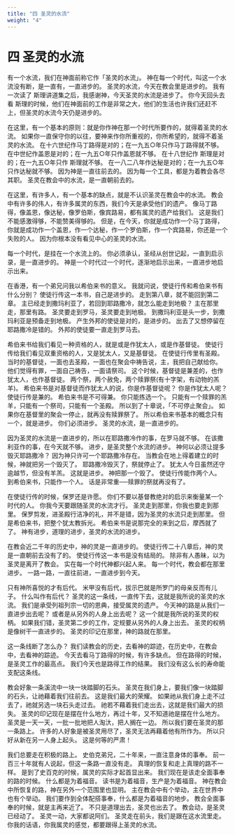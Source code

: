 ```yaml
---
title: "四 圣灵的水流"
weight: "4"
---
```


# 四 圣灵的水流


有一个水流，我们在神面前称它作「圣灵的水流」。
神在每一个时代，叫这一个水流没有断，是一直有，一直进步的。
圣灵的水流，今天在教会里是进步的。
我有一次读了 斯理讲道集之后，我感谢神，今天圣灵的水流是进步了。
你今天回头去看 斯理的时候，他们在神面前的工作是非常之大，他们的生活也许我们还赶不上，但圣灵的水流今天仍是进步的。

在这里，有一个基本的原则：就是你作神在那一个时代所要作的，就得着圣灵的水流。
如果你一直保守你的以往，要神来作你所重视的，你所希望的，就得不着圣灵的水流。
在十六世纪作马丁路得是对的；在一九五○年只作马丁路得就不够。
在中世纪作盖恩是对的；在一九五○年只作盖恩就不够。
在十八世纪作 斯理是对的；在一九五○年只作 斯理就不够。
在一八二八年作达秘是对的；在一九五○年只作达秘就不够。
因为神是一直往前去的。
因为每一个工具，都是为着教会各尽其职。
圣灵在教会中的水流，是一直朝前去的。

在这里，有许多人，有一个基本的缺点，就是不认识圣灵在教会中的水流。
教会中有许多的伟人，有许多属灵的东西，我们今天是承受他们的遗产。
像马丁路得，像盖恩，像达秘，像罗伯斯，像宾路易，都有属灵的遗产给我们。
这是我们不能感激得够，不能赞美得够的。
但是，在今天，你就是成功作一个马丁路得，你就是成功作一个盖恩，作一个达秘，作一个罗伯斯，作一个宾路易，你还是一个失败的人。
因为你根本没有看见中心的圣灵的水流。

每一个时代，是挂在一个水流上的。
你必须承认，圣经从创世记起，一直到启示录，是一直进步的。
神是一个时代过一个时代，逐渐地启示出来，一直进步地启示出来。

在香港，有一个弟兄问我以希伯来书的意义。
我就问说，使徒行传和希伯来书有什么分别？
使徒行传这一本书，自己是进步的。
走到第八章，就不能回到第二章。
主已经走到撒玛利亚了，若回到耶路撒冷，就怎么能走到地极？
主在那里走，那里有路。
圣灵要走到罗马，圣灵要走到地极。
到撒玛利亚是头一步，到撒玛利亚是预备走到地极。
产生外邦的使徒是对的，是进步的。
出去了又想停留在耶路撒冷是错的。
外邦的使徒要一直走到罗马去。

希伯来书给我们看见一种资格的人，就是或是作犹太人，或是作基督徒。
使徒行传给我们看见双重资格的人，又是犹太人，又是基督徒。
在使徒行传里有圣殿。
当时的基督徒，一面也去圣殿，一面也在聚会中祷告说，主，我把自己献给你。
他们觉得有罪，一面自己祷告，一面请祭司。
这个时候，基督徒是兼差的，也作犹太人，也作基督徒。
两个祭，两个赦免，两个赎罪祭(有十字架，有动物的羔羊)。
希伯来书是对基督徒而作犹太人的说，你是作基督徒呢？
你是作犹太人呢？
使徒行传是兼的。
希伯来书是不可得兼。
你只能拣选一个。
只能有一个赎罪的羔羊，只能有一个祭司，只能有一个圣殿。
所以到了十章说，「不可停止聚会」。
如果你在基督里的聚会一停止，就再没有赎罪祭了。
所以希伯来书基本的概念只有一个，就是进步。
你们必须进步。
圣灵的水流，是一直进步的。

因为圣灵的水流是一直进步的，所以在耶路撒冷作的事，在罗马就不够。
在该撒利亚作的事，在今天就不够。
进步，是圣灵整个水流的进步。
神何以必须让提多毁灭耶路撒冷？
因为神只许可一个耶路撒冷存在。
当教会在地上得着建立的时候，神就把另一个毁灭了。
耶路撒冷毁灭了，祭就停止了。
犹太人今日虽然还守逾越节，但没有羊羔。
这就是进步。
神把那一个毁了。
使徒行传能作两个人。
到希伯来书，只能作一个人。
话是非常重──赎罪的祭就再没有了。

在使徒行传的时候，保罗还是许愿。
你们不要以基督教绝对的启示来衡量某一个时代的人。
你我今天要跟随圣灵的水流才行。
圣灵走到那里，你我也要走到那里。
保罗剪发，进圣殿行洁净的礼，并不是错，因为圣灵的水流只走到那里。
但是希伯来书，把整个犹太教拆光。
希伯来书是说那完全的来到之后，摩西就了了。
神有进步，道理的进步，圣灵的水流的进步。

在教会近二千年的历史中，神的灵是一直进步的。
使徒行传二十八章后，神的灵是一直朝前去没有了的。
使徒行传这一本书是没有结局的。
除非有人愚昧，以为圣灵是离开了教会。
实在每一个时代神都兴起人来。
每一个时代，教会都在那里进步。
一路一路，一直往前进，一直进步到今天。

只有神所喜悦的才有后代。
米甲没有后代，拔示巴就是所罗门的母亲反而有儿子。
什么叫作有后代？
圣灵的这一条线，一直传下去，这就是我所说的圣灵的水流。
我们是承受列祖列宗一切的恩典，接受属灵的遗产。
今天神的路是从我们一直进步出去呢？
或者是从另外的人身上出去呢？
这一个就是我所说的圣灵的权柄。
如果我们错，圣灵第二步的工作，定规要从另外的人身上出去。
圣灵的权柄是像树干一直进步的。
圣灵的印记在那里，神的路就在那里。

这一条线断了怎么办？
我们读教会的历史，去看神的踪迹，在历史中，在教会中，去看神的踪迹。
今天去看马丁路得的时候，有许多缺点。
但在路得的时候，是圣灵工作的最高点。
我们今天也是路得工作的结果。
我们没有这么长的寿命能支配这条线。

教会好象一条溪流中一块一块踏脚的石头。
圣灵在我们身上，要我们像一块踏脚的石头，让祂藉着我们往前去。
这是我们最大的荣耀。
如果祂从我们身上走不过去了，祂就另选一块石头走过去。
祂若不藉着我们走出去，这就是我们最大的损失。
圣灵的印记现在是摆在什么地方，再过十年，又不知道祂是摆在什么地方。
圣灵是一天一天，一批一批地把人淘汏，把人搁在一边。
所以我们要在圣灵的那一条路上。
许多的人好象是被圣灵用尽了，圣灵无法再藉着他有所作为。
所以只好从新在另一人身上起头。
这是何等的严肃！

我们总要走在积极的路上。
史伯克弟兄，二十年来，一直注意身体的事奉。
前一百三十年就有人说起，但这一条路一直没有走。
真理的恢复和走上真理的路不一样。
是到了史百克的时候，属灵的实际才起首显出来。
我们现在是该走全面事奉的路的时候。
什么都是为着福音。
读书是为着福音，生产是为着福音。
神在教会中所恢复的路，神在另外一个范围里也显明。
主在教会中有个举动，主在世界中也有个举动。
我们要作到全体配搭事奉，什么都是为着福音的地步。
教会全面事奉的时候，就是主再来近了。
不只是道理出去，圣灵也出去了。
教会动，是圣灵已经动了。
圣灵一动，大家都说阿们。
圣灵走在前头，我们是跟在这水流里走。
你我的话语，你我属灵的感觉，都要跟得上圣灵的水流。
